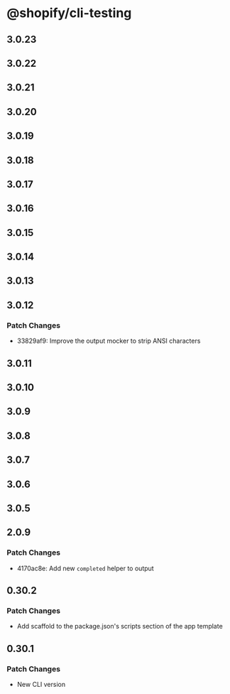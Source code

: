 # @shopify/cli-testing

## 3.0.23

## 3.0.22

## 3.0.21

## 3.0.20

## 3.0.19

## 3.0.18

## 3.0.17

## 3.0.16

## 3.0.15

## 3.0.14

## 3.0.13

## 3.0.12

### Patch Changes

- 33829af9: Improve the output mocker to strip ANSI characters

## 3.0.11

## 3.0.10

## 3.0.9

## 3.0.8

## 3.0.7

## 3.0.6

## 3.0.5

## 2.0.9

### Patch Changes

- 4170ac8e: Add new `completed` helper to output

## 0.30.2

### Patch Changes

- Add scaffold to the package.json's scripts section of the app template

## 0.30.1

### Patch Changes

- New CLI version
